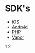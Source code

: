 # SDK's

* [iOS](https://github.com/nodes-ios/NStackSDK)
* [Android](https://github.com/nodes-android/nstack-kotlin)
* [PHP](https://github.com/nodes-projects/nstack-laravel)
* [Vapor](https://github.com/nodes-vapor/nstack)

1
2
